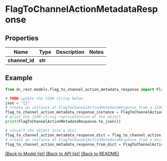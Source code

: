 # FlagToChannelActionMetadataResponse


## Properties

Name | Type | Description | Notes
------------ | ------------- | ------------- | -------------
**channel_id** | **str** |  | 

## Example

```python
from dc_rest.models.flag_to_channel_action_metadata_response import FlagToChannelActionMetadataResponse

# TODO update the JSON string below
json = "{}"
# create an instance of FlagToChannelActionMetadataResponse from a JSON string
flag_to_channel_action_metadata_response_instance = FlagToChannelActionMetadataResponse.from_json(json)
# print the JSON string representation of the object
print(FlagToChannelActionMetadataResponse.to_json())

# convert the object into a dict
flag_to_channel_action_metadata_response_dict = flag_to_channel_action_metadata_response_instance.to_dict()
# create an instance of FlagToChannelActionMetadataResponse from a dict
flag_to_channel_action_metadata_response_from_dict = FlagToChannelActionMetadataResponse.from_dict(flag_to_channel_action_metadata_response_dict)
```
[[Back to Model list]](../README.md#documentation-for-models) [[Back to API list]](../README.md#documentation-for-api-endpoints) [[Back to README]](../README.md)


